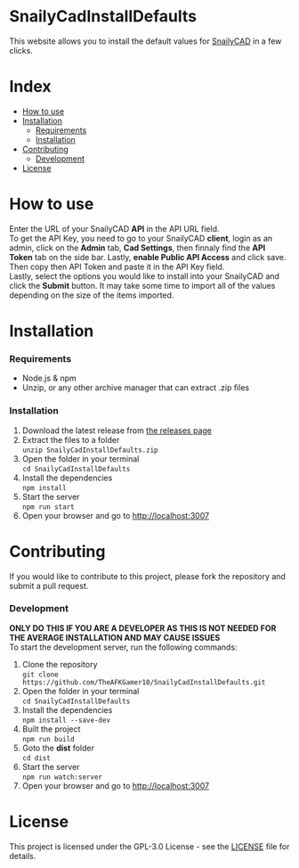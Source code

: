 # SnailyCadInstallDefaults

This website allows you to install the default values for [SnailyCAD](https://snailycad.org/) in a few clicks.

# Index

-   [How to use](#how-to-use)
-   [Installation](#installation)
    -   [Requirements](#requirements)
    -   [Installation](#installing)
-   [Contributing](#contributing)
    -   [Development](#development)
-   [License](#license)

<h1 id="how-to-use">How to use</h1>
Enter the URL of your SnailyCAD <b>API</b> in the API URL field.<br />
To get the API Key, you need to go to your SnailyCAD <b>client</b>, login as an admin, click on the <b>Admin</b> tab, <b>Cad Settings</b>, then finnaly find the <b>API Token</b> tab on the side bar. Lastly, <b>enable Public API Access</b> and click save. Then copy then API Token and paste it in the API Key field.<br />
Lastly, select the options you would like to install into your SnailyCAD and click the <b>Submit</b> button. It may take some time to import all of the values depending on the size of the items imported.

<h1 id="installation">Installation</h1>
<h3 id="requirements">Requirements</h3>
<ul>
    <li>Node.js & npm</li>
    <li>Unzip, or any other archive manager that can extract .zip files</li>
</ul>
<h3 id="installing">Installation</h3>
<ol>
  <li>Download the latest release from <a href="https://github.com/TheAFKGamer10/SnailyCadInstallDefaults/releases">the releases page</a></li>
    <li>Extract the files to a folder<br />
        <code>unzip SnailyCadInstallDefaults.zip</code></li>
    <li>Open the folder in your terminal<br />
        <code>cd SnailyCadInstallDefaults</code></li>
    <li>Install the dependencies<br />
        <code>npm install</code></li>
    <li>Start the server<br />
        <code>npm run start</code></li>
    <li>Open your browser and go to <a href="http://localhost:3007">http://localhost:3007</a></li>
</ol>

<h1 id="contributing">Contributing</h1>
If you would like to contribute to this project, please fork the repository and submit a pull request.
<h3 id="development">Development</h3>
<b>ONLY DO THIS IF YOU ARE A DEVELOPER AS THIS IS NOT NEEDED FOR THE AVERAGE INSTALLATION AND MAY CAUSE ISSUES</b><br />
To start the development server, run the following commands:
<ol>
    <li>Clone the repository<br />
        <code>git clone https://github.com/TheAFKGamer10/SnailyCadInstallDefaults.git</code></li>
    <li>Open the folder in your terminal<br />
        <code>cd SnailyCadInstallDefaults</code></li>
    <li>Install the dependencies<br />
        <code>npm install --save-dev</code></li>
    <li>Built the project<br />
        <code>npm run build</code></li>
        <li>Goto the <b>dist</b> folder<br />
        <code>cd dist</code></li>
    <li>Start the server<br />
        <code>npm run watch:server</code></li>
    <li>Open your browser and go to <a href="http://localhost:3007">http://localhost:3007</a></li>
</ol>

<h1 id="license">License</h1>
This project is licensed under the GPL-3.0 License - see the <a href="LICENSE?tab=GPL-3.0-1-ov-file#readme">LICENSE</a> file for details.